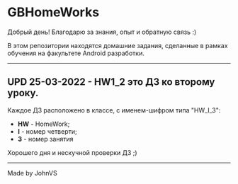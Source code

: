 # GBHomeWorks
 
Добрый день!
Благодарю за знания, опыт и обратную связь :)

В этом репозитории находятся домашние задания, сделанные в рамках
обучения на факультете Android разработки.

---
UPD 25-03-2022 - HW1_2 это ДЗ ко второму уроку.
---

Каждое ДЗ расположено в классе, с именем-шифром типа "HW_I_3":
 * **HW** - HomeWork;
 * **I** - номер четверти;
 * **3** - номер занятия

Хорошего дня и нескучной проверки ДЗ ;)

---
Made by JohnVS
